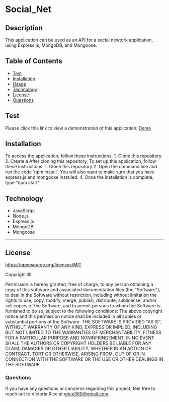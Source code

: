 # Social_Net
## Description 
<!-- ![alt text](./assets/Images/.png) -->
This application can be used as an API for a social newtork application, using Express.js, MongoDB, and Mongoose. 

## Table of Contents 
* [Test](#Test)
* [Installation](#Installation)
* [Usage](#Usage)
* [Technology](#technology)
* [License](license)
* [Questions](#Questions)

## Test
Please click this link to view a demonstration of this application:
[Demo]()
## Installation 
To access the application, follow these instructions. 1. Clone this repository. 2. Create a After cloning this repository, To set up this application, follow these instructions: 1. Clone this repository 2. Open the command line and run the code 'npm install'. You will also want to make sure that you have express.js and mongoose installed. 4. Once the installation is complete, type "npm start". 


## Technology
* JavaScript
* Node.js
* Express.js
* MongoDB
* Mongoose

***

## License 
https://opensource.org/licenses/MIT

Copyright © <years> <copyright holder>

Permission is hereby granted, free of charge, to any person obtaining a copy of this software and associated documentation files (the "Software"), to deal in the Software without restriction, including without limitation the rights to use, copy, modify, merge, publish, distribute, sublicense, and/or sell copies of the Software, and to permit persons to whom the Software is furnished to do so, subject to the following conditions:
The above copyright notice and this permission notice shall be included in all copies or substantial portions of the Software.
THE SOFTWARE IS PROVIDED "AS IS", WITHOUT WARRANTY OF ANY KIND, EXPRESS OR IMPLIED, INCLUDING BUT NOT LIMITED TO THE WARRANTIES OF MERCHANTABILITY, FITNESS FOR A PARTICULAR PURPOSE AND NONINFRINGEMENT. IN NO EVENT SHALL THE AUTHORS OR COPYRIGHT HOLDERS BE LIABLE FOR ANY CLAIM, DAMAGES OR OTHER LIABILITY, WHETHER IN AN ACTION OF CONTRACT, TORT OR OTHERWISE, ARISING FROM, OUT OF OR IN CONNECTION WITH THE SOFTWARE OR THE USE OR OTHER DEALINGS IN THE SOFTWARE.

### Questions
If you have any questions or concerns regarding this project, feel free to reach out to Victoria Rice at vrice360@gmail.com.
